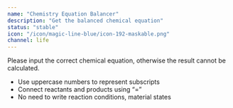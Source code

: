 ```yaml
---
name: "Chemistry Equation Balancer"
description: "Get the balanced chemical equation"
status: "stable"
icon: "/icon/magic-line-blue/icon-192-maskable.png"
channel: life
---
```


Please input the correct chemical equation, otherwise the result cannot be calculated.

-   Use uppercase numbers to represent subscripts
-   Connect reactants and products using “=”
-   No need to write reaction conditions, material states
